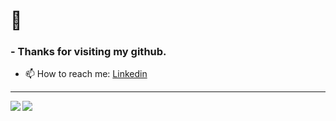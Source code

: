 # 👋
### - Thanks for visiting my github.
- 📫 How to reach me: [Linkedin](https://www.linkedin.com/in/lalithk90/)

<!--
**LalithK90/LalithK90** is a ✨ _special_ ✨ repository because its `README.md` (this file) appears on your GitHub profile.

Here are some ideas to get you started:

- 🔭 I’m currently working on ...
- 🌱 I’m currently learning ...
- 👯 I’m looking to collaborate on ...
- 🤔 I’m looking for help with ...
- 💬 Ask me about ...
- 📫 How to reach me: ...
- 😄 Pronouns: ...
- ⚡ Fun fact: ...
-->

---

  <img align="left" src="https://github-readme-stats.vercel.app/api/pin/?username=LalithK90&repo=github-readme-stats" />


  <img align="left" src="https://github-readme-stats.vercel.app/api/pin/?username=LalithK90&repo=convoychat" />

